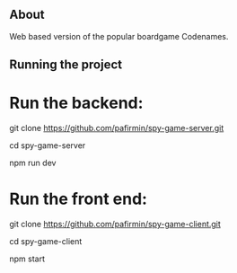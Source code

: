 ## About

Web based version of the popular boardgame Codenames.

## Running the project

# Run the backend:

git clone https://github.com/pafirmin/spy-game-server.git

cd spy-game-server

npm run dev

# Run the front end:

git clone https://github.com/pafirmin/spy-game-client.git

cd spy-game-client

npm start
